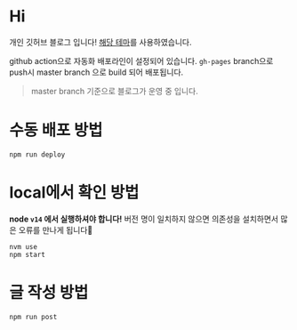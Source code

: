 # Hi

개인 깃허브 블로그 입니다! [해당 테마](https://github.com/JaeYeopHan/gatsby-starter-bee)를 사용하였습니다.

github action으로 자동화 배포라인이 설정되어 있습니다. `gh-pages` branch으로 push시 master branch 으로 build 되어 배포됩니다.

> master branch 기준으로 블로그가 운영 중 입니다.

# 수동 배포 방법

```shell
npm run deploy
```

# local에서 확인 방법

**node `v14` 에서 실행하셔야 합니다!** 버전 명이 일치하지 않으면 의존성을 설치하면서 많은 오류를 만나게 됩니다🤯

```shell
nvm use
npm start
```

# 글 작성 방법

```shell
npm run post
```
